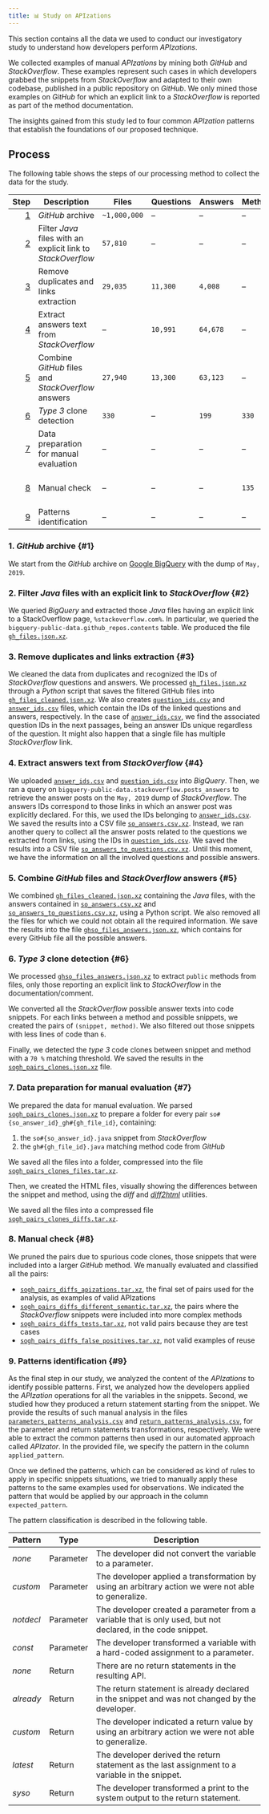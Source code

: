 ```yaml
---
title: 📊 Study on APIzations
---
```


This section contains all the data we used to conduct our investigatory study to understand how developers perform *APIzations*.

We collected examples of manual *APIzations* by mining both *GitHub* and *StackOverflow*.
These examples represent such cases in which developers grabbed the snippets from *StackOverflow* and adapted to their own codebase, published in a public repository on *GitHub*.
We only mined those examples on *GitHub* for which an explicit link to a *StackOverflow* is reported as part of the method documentation.

The insights gained from this study led to four common *APIzation* patterns that establish the foundations of our proposed technique.

[gh_files.json.xz]: /data/apizations/gh_files.json.xz
[gh_files_cleaned.json.xz]: /data/apizations/gh_files_cleaned.json.xz
[question_ids.csv]: /data/apizations/question_ids.csv
[answer_ids.csv]: /data/apizations/answer_ids.csv
[so_answers.csv.xz]: /data/apizations/so_answers.csv.xz
[so_answers_to_questions.csv.xz]: /data/apizations/so_answers_to_questions.csv.xz
[ghso_files_answers.json.xz]: /data/apizations/ghso_files_answers.json.xz
[sogh_pairs_clones.json.xz]: /data/apizations/sogh_pairs_clones.json.xz
[sogh_pairs_clones_files.tar.xz]: /data/apizations/sogh_pairs_clones_files.tar.xz
[sogh_pairs_clones_diffs.tar.xz]: /data/apizations/sogh_pairs_clones_diffs.tar.xz
[sogh_pairs_diffs_apizations.tar.xz]: /data/apizations/sogh_pairs_diffs_apizations.tar.xz
[sogh_pairs_diffs_different_semantic.tar.xz]: /data/apizations/sogh_pairs_diffs_different_semantic.tar.xz
[sogh_pairs_diffs_tests.tar.xz]: /data/apizations/sogh_pairs_diffs_tests.tar.xz
[sogh_pairs_diffs_false_positives.tar.xz]: /data/apizations/sogh_pairs_diffs_false_positives.tar.xz
[parameters_patterns_analysis.csv]: /data/apizations/parameters_patterns_analysis.csv
[return_patterns_analysis.csv]: /data/apizations/return_patterns_analysis.csv

## Process

The following table shows the steps of our processing method to collect the data for the study.

<div class="table-wrapper">

Step | Description | Files | Questions | Answers | Methods | Snippets | Pairs | Data
---: | --- | --- | --- | --- | --- | --- | --- | ---
[1](#1) | *GitHub* archive | `~1,000,000` | – | – | – | – | – | –
[2](#2) | Filter *Java* files with an explicit link to *StackOverflow* | `57,810` | – | – | – | – | – | [`gh_files.json.xz`][gh_files.json.xz]
[3](#3) | Remove duplicates and links extraction | `29,035` | `11,300` | `4,008` | – | – | – | [`gh_files_cleaned.json.xz`][gh_files_cleaned.json.xz] <br /> [`question_ids.csv`][question_ids.csv] <br /> [`answer_ids.csv`][answer_ids.csv]
[4](#4) | Extract answers text from *StackOverflow* | – | `10,991` | `64,678` | – | – | – | [`so_answers.csv.xz`][so_answers.csv.xz] <br /> [`so_answers_to_questions.csv.xz`][so_answers_to_questions.csv.xz]
[5](#5) | Combine *GitHub* files and *StackOverflow* answers | `27,940` | `13,300` | `63,123` | – | – | – | [`ghso_files_answers.json.xz`][ghso_files_answers.json.xz]
[6](#6) | *Type 3* clone detection | `330` | – | `199` | `330` | `199` | `330` | [`sogh_pairs_clones.json.xz`][sogh_pairs_clones.json.xz]
[7](#7) | Data preparation for manual evaluation | – | – | – | – | – | – | [`sogh_pairs_clones_files.tar.xz`][sogh_pairs_clones_files.tar.xz] <br /> [`sogh_pairs_clones_diffs.tar.xz`][sogh_pairs_clones_diffs.tar.xz]
[8](#8) | Manual check | – | – | – | `135` | `85` | `135` | [`sogh_pairs_diffs_apizations.tar.xz`][sogh_pairs_diffs_apizations.tar.xz] <br /> [`sogh_pairs_diffs_different_semantic.tar.xz`][sogh_pairs_diffs_different_semantic.tar.xz] <br /> [`sogh_pairs_diffs_tests.tar.xz`][sogh_pairs_diffs_tests.tar.xz] <br /> [`sogh_pairs_diffs_false_positives.tar.xz`][sogh_pairs_diffs_false_positives.tar.xz]
[9](#9) | Patterns identification | – | – | – | – | – | `135` | [`parameters_patterns_analysis.csv`][parameters_patterns_analysis.csv] <br /> [`return_patterns_analysis.csv`][return_patterns_analysis.csv]

</div>

### 1. *GitHub* archive {#1}

We start from the *GitHub* archive on [Google BigQuery](https://cloud.google.com/bigquery) with the dump of `May, 2019`.

### 2. Filter *Java* files with an explicit link to *StackOverflow* {#2}

We queried *BigQuery* and extracted those *Java* files having an explicit link to a StackOverflow page, `%stackoverflow.com%`.
In particular, we queried the `bigquery-public-data.github_repos.contents` table.
We produced the file [`gh_files.json.xz`][gh_files.json.xz].

### 3. Remove duplicates and links extraction {#3}

We cleaned the data from duplicates and recognized the IDs of *StackOverflow* questions and answers.
We processed [`gh_files.json.xz`][gh_files.json.xz] through a *Python* script that saves the filtered GitHub files into [`gh_files_cleaned.json.xz`][gh_files_cleaned.json.xz].
We also creates [`question_ids.csv`][question_ids.csv] and [`answer_ids.csv`][answer_ids.csv] files, which contain the IDs of the linked questions and answers, respectively.
In the case of [`answer_ids.csv`][answer_ids.csv], we find the associated question IDs in the next passages, being an answer IDs unique regardless of the question.
It might also happen that a single file has multiple *StackOverflow* link.

### 4. Extract answers text from *StackOverflow* {#4}

We uploaded [`answer_ids.csv`][answer_ids.csv] and [`question_ids.csv`][question_ids.csv] into *BigQuery*.
Then, we ran a query on `bigquery-public-data.stackoverflow.posts_answers` to retrieve the answer posts on the `May, 2019` dump of *StackOverflow*.
The answers IDs correspond to those links in which an answer post was explicitly declared.
For this, we used the IDs belonging to [`answer_ids.csv`][answer_ids.csv].
We saved the results into a CSV file [`so_answers.csv.xz`][so_answers.csv.xz].
Instead, we ran another query to collect all the answer posts related to the questions we extracted from links, using the IDs in [`question_ids.csv`][question_ids.csv].
We saved the results into a CSV file [`so_answers_to_questions.csv.xz`][so_answers_to_questions.csv.xz].
Until this moment, we have the information on all the involved questions and possible answers.

### 5. Combine *GitHub* files and *StackOverflow* answers {#5}

We combined [`gh_files_cleaned.json.xz`][gh_files_cleaned.json.xz] containing the *Java* files, with the answers contained in [`so_answers.csv.xz`][so_answers.csv.xz] and [`so_answers_to_questions.csv.xz`][so_answers_to_questions.csv.xz], using a Python script.
We also removed all the files for which we could not obtain all the required information.
We save the results into the file [`ghso_files_answers.json.xz`][ghso_files_answers.json.xz], which contains for every GitHub file all the possible answers.

### 6. *Type 3* clone detection {#6}

We processed [`ghso_files_answers.json.xz`][ghso_files_answers.json.xz] to extract `public` methods from files, only those reporting an explicit link to *StackOverflow* in the documentation/comment.

We converted all the *StackOverflow* possible answer texts into code snippets.
For each links between a method and possible snippets, we created the pairs of `(snippet, method)`.
We also filtered out those snippets with less lines of code than `6`.

Finally, we detected the *type 3* code clones between snippet and method with a `70 %` matching threshold.
We saved the results in the [`sogh_pairs_clones.json.xz`][sogh_pairs_clones.json.xz] file.

### 7. Data preparation for manual evaluation {#7}

We prepared the data for manual evaluation.
We parsed [`sogh_pairs_clones.json.xz`][sogh_pairs_clones.json.xz] to prepare a folder for every pair `so#{so_answer_id}_gh#{gh_file_id}`, containing:

1. the `so#{so_answer_id}.java` snippet from *StackOverflow*
2. the `gh#{gh_file_id}.java` matching method code from *GitHub*

We saved all the files into a folder, compressed into the file [`sogh_pairs_clones_files.tar.xz`][sogh_pairs_clones_files.tar.xz].

Then, we created the HTML files, visually showing the differences between the snippet and method, using the *diff* and [*diff2html*](https://diff2html.xyz) utilities.

We saved all the files into a compressed file [`sogh_pairs_clones_diffs.tar.xz`][sogh_pairs_clones_diffs.tar.xz].

### 8. Manual check {#8}

We pruned the pairs due to spurious code clones, those snippets that were included into a larger *GitHub* method.
We manually evaluated and classified all the pairs:

* [`sogh_pairs_diffs_apizations.tar.xz`][sogh_pairs_diffs_apizations.tar.xz], the final set of pairs used for the analysis, as examples of valid APIzations
* [`sogh_pairs_diffs_different_semantic.tar.xz`][sogh_pairs_diffs_different_semantic.tar.xz], the pairs where the *StackOverflow* snippets were included into more complex methods
* [`sogh_pairs_diffs_tests.tar.xz`][sogh_pairs_diffs_tests.tar.xz], not valid pairs because they are test cases
* [`sogh_pairs_diffs_false_positives.tar.xz`][sogh_pairs_diffs_false_positives.tar.xz], not valid examples of reuse

### 9. Patterns identification {#9}

As the final step in our study, we analyzed the content of the *APIzations* to identify possible patterns.
First, we analyzed how the developers applied the *APIzation* operations for all the variables in the snippets.
Second, we studied how they produced a return statement starting from the snippet.
We provide the results of such manual analysis in the files [`parameters_patterns_analysis.csv`][parameters_patterns_analysis.csv] and [`return_patterns_analysis.csv`][return_patterns_analysis.csv], for the parameter and return statements transformations, respectively.
We were able to extract the common patterns then used in our automated approach called *APIzator*.
In the provided file, we specify the pattern in the column `applied_pattern`.

Once we defined the patterns, which can be considered as kind of rules to apply in specific snippets situations, we tried to manually apply these patterns to the same examples used for observations.
We indicated the pattern that would be applied by our approach in the column `expected_pattern`.

The pattern classification is described in the following table.

Pattern | Type | Description
--- | --- | ---
*none* | Parameter | The developer did not convert the variable to a parameter.
*custom* | Parameter | The developer applied a transformation by using an arbitrary action we were not able to generalize.
*notdecl* | Parameter | The developer created a parameter from a variable that is only used, but not declared, in the code snippet.
*const* | Parameter | The developer transformed a variable with a hard-coded assignment to a parameter.
*none* | Return | There are no return statements in the resulting API.
*already* | Return | The return statement is already declared in the snippet and was not changed by the developer.
*custom* | Return | The developer indicated a return value by using an arbitrary action we were not able to generalize.
*latest* | Return | The developer derived the return statement as the last assignment to a variable in the snippet.
*syso* | Return | The developer transformed a print to the system output to the return statement.
